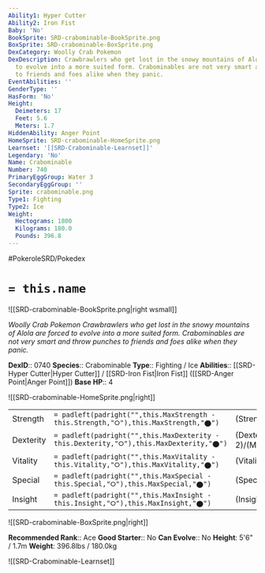 ```yaml
---
Ability1: Hyper Cutter
Ability2: Iron Fist
Baby: 'No'
BookSprite: SRD-crabominable-BookSprite.png
BoxSprite: SRD-crabominable-BoxSprite.png
DexCategory: Woolly Crab Pokemon
DexDescription: Crawbrawlers who get lost in the snowy mountains of Alola are forced
  to evolve into a more suited form. Crabominables are not very smart and throw punches
  to friends and foes alike when they panic.
EventAbilities: ''
GenderType: ''
HasForm: 'No'
Height:
  Deimeters: 17
  Feet: 5.6
  Meters: 1.7
HiddenAbility: Anger Point
HomeSprite: SRD-crabominable-HomeSprite.png
Learnset: '[[SRD-Crabominable-Learnset]]'
Legendary: 'No'
Name: Crabominable
Number: 740
PrimaryEggGroup: Water 3
SecondaryEggGroup: ''
Sprite: crabominable.png
Type1: Fighting
Type2: Ice
Weight:
  Hectograms: 1800
  Kilograms: 180.0
  Pounds: 396.8
---
```


#PokeroleSRD/Pokedex

# `= this.name`

![[SRD-crabominable-BookSprite.png|right wsmall]]

*Woolly Crab Pokemon*
*Crawbrawlers who get lost in the snowy mountains of Alola are forced to evolve into a more suited form. Crabominables are not very smart and throw punches to friends and foes alike when they panic.*

**DexID**:: 0740
**Species**:: Crabominable
**Type**:: Fighting / Ice
**Abilities**:: [[SRD-Hyper Cutter|Hyper Cutter]] / [[SRD-Iron Fist|Iron Fist]] ([[SRD-Anger Point|Anger Point]])
**Base HP**:: 4

![[SRD-crabominable-HomeSprite.png|right]]

|           |                                                                                        |                                          |
| --------- | -------------------------------------------------------------------------------------- | ---------------------------------------- |
| Strength  | `= padleft(padright("",this.MaxStrength - this.Strength,"⭘"),this.MaxStrength,"⬤")`    | (Strength::3)/(MaxStrength::7)   |
| Dexterity | `= padleft(padright("",this.MaxDexterity - this.Dexterity,"⭘"),this.MaxDexterity,"⬤")` | (Dexterity:: 2)/(MaxDexterity::4) |
| Vitality  | `= padleft(padright("",this.MaxVitality - this.Vitality,"⭘"),this.MaxVitality,"⬤")`    | (Vitality::2)/(MaxVitality::5)   |
| Special   | `= padleft(padright("",this.MaxSpecial - this.Special,"⭘"),this.MaxSpecial,"⬤")`       | (Special::2)/(MaxSpecial::4)     |
| Insight   | `= padleft(padright("",this.MaxInsight - this.Insight,"⭘"),this.MaxInsight,"⬤")`       | (Insight::2)/(MaxInsight::4)     |

![[SRD-crabominable-BoxSprite.png|right]]

**Recommended Rank**:: Ace
**Good Starter**:: No
**Can Evolve**:: No
**Height**: 5'6" / 1.7m
**Weight**: 396.8lbs / 180.0kg

![[SRD-Crabominable-Learnset]]